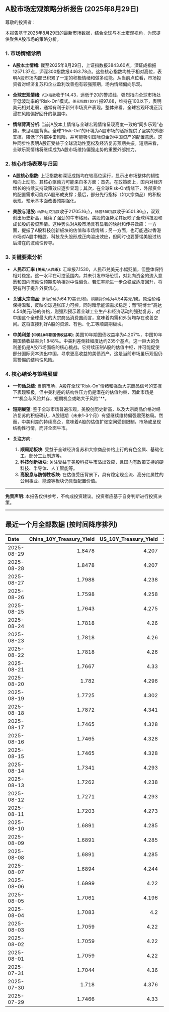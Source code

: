 ## A股市场宏观策略分析报告 (2025年8月29日)

尊敬的投资者：

本报告基于2025年8月29日的最新市场数据，结合全球与本土宏观视角，为您提供聚焦A股市场的策略分析。

### 1. 市场情绪诊断

*   **A股本土情绪**: 截至2025年8月29日，上证指数报3843.60点，深证成指报12571.37点，沪深300指数报4463.78点。这些核心指数均处于相对高位，表明A股市场内部已积累了一定的积极情绪和做多动能。从当前点位看，市场投资者对经济复苏和企业盈利改善抱有较强预期，场内情绪偏向乐观。

*   **全球宏观情绪**: `VIX指数`收于14.43，远低于20的警戒线，强烈指向全球市场处于低波动率的“Risk-On”模式。`美元指数(DXY)`报97.88，维持在100以下，表明美元相对走弱，通常有利于新兴市场资产表现。整体来看，全球宏观环境正沉浸在风险偏好回升的氛围中。

*   **情绪背离分析**: 当前A股本土情绪与全球宏观情绪呈现高度一致的“同步乐观”态势，未见明显背离。全球“Risk-On”的环境为A股市场的活跃提供了坚实的外部支撑，降低了外部冲击风险，并可能吸引国际资金对中国资产的配置意愿。这种同步性表明A股正受益于全球流动性宽松及经济复苏预期共振。短期来看，全球乐观情绪将继续成为A股市场维持偏强走势的重要外部推力。

### 2. 核心市场表现与归因

*   **A股核心指数**: 上证指数和深证成指均在较高位运行，显示出市场整体的韧性和向上动能。其核心驱动力可能来自多方面：首先，在政策面上，国内对经济增长的持续支持政策效应逐步显现；其次，在全球Risk-On情绪下，外部资金的配置需求可能对A股形成支撑；最后，部分先行指标（如大宗商品）的积极表现，预示基本面改善预期强化。

*   **美股与港股**: `纳斯达克指数`收于21705.16点，`标普500指数`收于6501.86点，双双创出历史新高，延续了强劲的牛市格局。美股的强势尤其反映了全球科技股和成长股的投资热情。这种势头对A股市场具有显著的映射和传导效应：一方面，提振了A股科技创新板块的估值和市场情绪；另一方面，也可能通过香港市场对A股中概股、科技龙头股形成正向溢出效应，但同时也要警惕美股过热后潜在的波动性传导。

### 3. 关键要素分析

*   **人民币汇率 (`美元/人民币`)**: 汇率报7.1530，人民币兑美元小幅贬值，但整体保持相对稳定。这一水平在可控范围内，并未引发市场恐慌，对北向资金的流入意愿和国内流动性预期影响相对中性偏负。若汇率能进一步企稳或适度回升，将更有利于提升外资信心。

*   **关键大宗商品**: `原油价格`为64.19美元/桶，`铜期货价格`为4.54美元/磅。原油价格保持温和，反映全球通胀压力可控，同时暗示能源需求稳定；而“铜博士”高达4.54美元/磅的价格，则强烈预示着全球工业生产和经济活动的强劲复苏，对中国这个全球最大的大宗商品消费国而言，意味着内需和外贸均存在改善空间。这将直接利好A股的资源、有色、化工等顺周期板块。

*   **中美利差 (`中美10年期国债收益率`)**: 美国10年期国债收益率为4.207%，中国10年期国债收益率为1.848%。中美利差倒挂幅度达约235个基点，这一巨大的负利差仍是A股市场面临的核心挑战。它持续压制A股的估值中枢，并可能促使部分国际资本流出中国，寻求更高收益的美债资产。这是当前市场虽乐观但仍需警惕的结构性风险。

### 4. 核心结论与策略展望

*   **一句话总结**: 当前市场，A股在全球“Risk-On”情绪和强劲大宗商品信号的支撑下表现积极，但中美利差的结构性压力仍是潜在的估值约束，因此市场是**“机会与风险并存，短期机会或略大于风险”**。

*   **短期展望**: 鉴于全球市场普遍乐观，美股创历史新高，以及大宗商品价格对经济复苏的积极确认，A股短期（未来1-3个月）有望继续维持偏强震荡格局。然而，中美利差的持续高企，意味着A股的估值扩张空间受到限制，市场或呈现结构性行情，而非全面牛市。

*   **关注方向**:
    1.  **顺周期板块**: 受益于全球经济复苏和大宗商品价格上行的有色金属、基础化工、部分工业制造等。
    2.  **科技创新板块**: 关注受益于美股科技牛市溢出效应，且国内有政策支持的硬科技、半导体、人工智能等。
    3.  **高股息与防御性板块**: 在估值受压背景下，具有稳定现金流、高分红属性的公用事业、能源等板块仍具备配置价值。

---
**免责声明**: 本报告仅供参考，不构成投资建议。投资者应基于自身判断进行投资决策。

---

## 最近一个月全部数据 (按时间降序排列)

| Date       |   China_10Y_Treasury_Yield |   US_10Y_Treasury_Yield |   Shanghai_Composite_Index |   CSI_300_Index |   Shenzhen_Component_Index |   GOLD_spot_price |   OIL_price |   ALUMINUM_future |   BTC_price |   USD_CNY_exchange_rate |   Commodity_Index_ETF |   US_Dollar_Index |   ETH_price |   LEAN_HOGS_future |   COPPER_future |   High_Yield_Bond_ETF |   LIVE_CATTLE_future |   GOLD_near_month_future |   NATURAL_GAS_future |   PLATINUM_future |   SILVER_future |   Long_Term_Treasury_ETF |   CORN_future |   SOYBEANS_future |   WHEAT_future |   SP500_close |   NASDAQ_close |   VIX_close |   GOLD_basis_spot_vs_near |
|:-----------|---------------------------:|------------------------:|---------------------------:|----------------:|---------------------------:|------------------:|------------:|------------------:|------------:|------------------------:|----------------------:|------------------:|------------:|-------------------:|----------------:|----------------------:|---------------------:|-------------------------:|---------------------:|------------------:|----------------:|-------------------------:|--------------:|------------------:|---------------:|--------------:|---------------:|------------:|--------------------------:|
| 2025-08-29 |                     1.8478 |                   4.207 |                    3843.6  |         4463.78 |                    12571.4 |            3476.2 |       64.19 |           2531.5  |      112394 |                  7.153  |                 22.18 |            97.881 |     4507.16 |             94.275 |          4.5445 |               81.01   |              237.075 |                   3476.1 |                2.982 |            1362.5 |          39.65  |                  87.22   |        411.75 |           1050.5  |         530.5  |       6501.86 |        21705.2 |       14.43 |                 0.0998535 |
| 2025-08-28 |                     1.8478 |                   4.207 |                    3843.6  |         4463.78 |                    12571.4 |            3476.2 |       64.19 |           2531.5  |      111222 |                  7.153  |                 22.18 |            97.881 |     4503.39 |             94.275 |          4.5445 |               81.01   |              237.075 |                   3476.1 |                2.982 |            1362.5 |          39.65  |                  87.22   |        411.75 |           1050.5  |         530.5  |       6501.86 |        21705.2 |       14.43 |                 0.0998535 |
| 2025-08-27 |                     1.7988 |                   4.238 |                    3800.35 |         4386.13 |                    12295.1 |            3404.6 |       64.15 |           2506    |      111222 |                  7.152  |                 22.04 |            98.23  |     4503.39 |             93.9   |          4.4145 |               80.97   |              243.25  |                   3404.6 |                2.867 |            1341.4 |          38.689 |                  86.65   |        382.5  |           1027.25 |         502.25 |       6481.4  |        21590.1 |       14.85 |                 0         |
| 2025-08-26 |                     1.7598 |                   4.258 |                    3868.38 |         4452.59 |                    12473.2 |            3388.6 |       63.25 |           2541.25 |      111803 |                  7.151  |                 22.02 |            98.23  |     4600.43 |             93.425 |          4.4505 |               80.87   |              242.5   |                   3388.6 |                2.717 |            1342.4 |          38.582 |                  86.75   |        387.5  |           1028.75 |         509.5  |       6465.94 |        21544.3 |       14.62 |                 0         |
| 2025-08-25 |                     1.7643 |                   4.275 |                    3883.56 |         4469.22 |                    12441.1 |            3373.8 |       64.8  |           2527    |      110124 |                  7.1675 |                 22.19 |            98.43  |     4372.99 |             91.4   |          4.4665 |               80.69   |              240.225 |                   3373.8 |                2.696 |            1331.6 |          38.677 |                  86.8    |        389.25 |           1025.5  |         506.75 |       6439.32 |        21449.3 |       14.79 |                 0         |
| 2025-08-24 |                     1.7818 |                   4.26  |                    3825.76 |         4378    |                    12166.1 |            3374.4 |       63.66 |           2505.25 |      113458 |                  7.1799 |                 22.08 |            97.72  |     4779.65 |             91.2   |          4.4475 |               80.85   |              239.95  |                   3374.4 |                2.698 |            1355.4 |          39.003 |                  87.05   |        388.25 |           1036.5  |         504.75 |       6466.91 |        21496.5 |       14.22 |                 0         |
| 2025-08-23 |                     1.7818 |                   4.26  |                    3825.76 |         4378    |                    12166.1 |            3374.4 |       63.66 |           2505.25 |      115374 |                  7.1799 |                 22.08 |            97.72  |     4776.09 |             91.2   |          4.4475 |               80.85   |              239.95  |                   3374.4 |                2.698 |            1355.4 |          39.003 |                  87.05   |        388.25 |           1036.5  |         504.75 |       6466.91 |        21496.5 |       14.22 |                 0         |
| 2025-08-22 |                     1.7818 |                   4.26  |                    3825.76 |         4378    |                    12166.1 |            3374.4 |       63.66 |           2505.25 |      116874 |                  7.1799 |                 22.08 |            97.72  |     4831.35 |             91.2   |          4.4475 |               80.85   |              239.95  |                   3374.4 |                2.698 |            1355.4 |          39.003 |                  87.05   |        388.25 |           1036.5  |         504.75 |       6466.91 |        21496.5 |       14.22 |                 0         |
| 2025-08-21 |                     1.7667 |                   4.33  |                    3771.1  |         4288.07 |                    11919.8 |            3336.9 |       63.52 |           2484.5  |      112419 |                  7.1757 |                 21.99 |            98.62  |     4223.21 |             89.925 |          4.4315 |               80.2    |              238.65  |                   3336.9 |                2.826 |            1351.2 |          38.027 |                  86.41   |        387.25 |           1034.5  |         507    |       6370.17 |        21100.3 |       16.6  |                 0         |
| 2025-08-20 |                     1.782  |                   4.296 |                    3766.21 |         4271.4  |                    11926.7 |            3343.4 |       63.21 |           2459.75 |      114275 |                  7.1819 |                 21.86 |            98.22  |     4334.5  |             89.95  |          4.426  |               80.35   |              238.525 |                   3343.4 |                2.752 |            1334   |          37.705 |                  86.84   |        380    |           1015    |         505.5  |       6395.78 |        21172.9 |       15.69 |                 0         |
| 2025-08-19 |                     1.7725 |                   4.302 |                    3727.29 |         4223.37 |                    11821.6 |            3313.4 |       62.35 |           2428    |      112831 |                  7.1846 |                 21.62 |            98.27  |     4073.46 |             90.15  |          4.409  |               80.38   |              236.325 |                   3313.4 |                2.766 |            1302.3 |          37.261 |                  86.65   |        379.5  |           1013    |         498.5  |       6411.37 |        21314.9 |       15.57 |                 0         |
| 2025-08-18 |                     1.7872 |                   4.341 |                    3728.03 |         4239.41 |                    11835.6 |            3331.7 |       63.42 |           2458.5  |      116252 |                  7.1817 |                 21.79 |            98.17  |     4312.5  |             90.125 |          4.457  |               80.4    |              236.725 |                   3331.7 |                2.89  |            1326.4 |          37.951 |                  86.15   |        383    |           1020.75 |         502.75 |       6449.15 |        21629.8 |       14.99 |                 0         |
| 2025-08-17 |                     1.7465 |                   4.328 |                    3696.77 |         4202.35 |                    11634.7 |            3336   |       62.8  |           2480.75 |      117453 |                  7.1795 |                 21.77 |            97.85  |     4473.27 |             90.1   |          4.478  |               80.46   |              236.25  |                   3336   |                2.916 |            1334.3 |          37.894 |                  86.4    |        383.75 |           1022.25 |         506.5  |       6449.8  |        21623   |       15.09 |                 0         |
| 2025-08-16 |                     1.7465 |                   4.328 |                    3696.77 |         4202.35 |                    11634.7 |            3336   |       62.8  |           2480.75 |      117491 |                  7.1795 |                 21.77 |            97.85  |     4426.18 |             90.1   |          4.478  |               80.46   |              236.25  |                   3336   |                2.916 |            1334.3 |          37.894 |                  86.4    |        383.75 |           1022.25 |         506.5  |       6449.8  |        21623   |       15.09 |                 0         |
| 2025-08-15 |                     1.7465 |                   4.328 |                    3696.77 |         4202.35 |                    11634.7 |            3336   |       62.8  |           2480.75 |      117398 |                  7.1795 |                 21.77 |            97.85  |     4439.99 |             90.1   |          4.478  |               80.46   |              236.25  |                   3336   |                2.916 |            1334.3 |          37.894 |                  86.4    |        383.75 |           1022.25 |         506.5  |       6449.8  |        21623   |       15.09 |                 0         |
| 2025-08-14 |                     1.7341 |                   4.293 |                    3666.44 |         4173.31 |                    11451.4 |            3335.2 |       63.96 |           2501.5  |      118360 |                  7.1743 |                 21.84 |            98.25  |     4548.17 |            109.65  |          4.4645 |               80.4    |              233.35  |                   3335.2 |                2.841 |            1350.3 |          37.982 |                  87.02   |        375    |           1008.5  |         503.5  |       6468.54 |        21710.7 |       14.83 |                 0         |
| 2025-08-13 |                     1.7262 |                   4.238 |                    3683.47 |         4176.58 |                    11551.4 |            3358.7 |       62.65 |           2510.5  |      123344 |                  7.1785 |                 21.75 |            97.84  |     4756.28 |            109.625 |          4.482  |               80.61   |              235.55  |                   3358.7 |                2.828 |            1331.5 |          38.499 |                  87.67   |        374    |           1023.5  |         507.25 |       6466.58 |        21713.1 |       14.49 |                 0         |
| 2025-08-12 |                     1.7271 |                   4.293 |                    3665.92 |         4143.83 |                    11351.6 |            3348.9 |       63.17 |           2507.75 |      120173 |                  7.1877 |                 21.78 |            98.1   |     4590.92 |            109.55  |          4.5085 |               80.4    |              235.825 |                   3348.9 |                2.808 |            1341.9 |          37.899 |                  86.95   |        371.5  |           1011.75 |         505    |       6445.76 |        21681.9 |       14.73 |                 0         |
| 2025-08-11 |                     1.7203 |                   4.273 |                    3647.55 |         4122.51 |                    11291.4 |            3353.1 |       63.96 |           2469.5  |      118731 |                  7.181  |                 21.87 |            98.52  |     4226.97 |            109.675 |          4.4235 |               80.22   |              233.075 |                   3353.1 |                2.954 |            1329.9 |          37.662 |                  87.39   |        385    |            989.5  |         515    |       6373.45 |        21385.4 |       16.25 |                 0         |
| 2025-08-10 |                     1.6891 |                   4.285 |                    3635.13 |         4104.97 |                    11128.7 |            3439.1 |       63.88 |           2501.75 |      119307 |                  7.181  |                 21.84 |            98.18  |     4254.22 |            108.9   |          4.4555 |               80.22   |              232.55  |                   3439.1 |                2.99  |            1325.6 |          38.417 |                  87.29   |        382.75 |            966.75 |         514.5  |       6389.45 |        21450   |       15.15 |                 0         |
| 2025-08-09 |                     1.6891 |                   4.285 |                    3635.13 |         4104.97 |                    11128.7 |            3439.1 |       63.88 |           2501.75 |      116500 |                  7.181  |                 21.84 |            98.18  |     4263.6  |            108.9   |          4.4555 |               80.22   |              232.55  |                   3439.1 |                2.99  |            1325.6 |          38.417 |                  87.29   |        382.75 |            966.75 |         514.5  |       6389.45 |        21450   |       15.15 |                 0         |
| 2025-08-08 |                     1.6891 |                   4.285 |                    3635.13 |         4104.97 |                    11128.7 |            3439.1 |       63.88 |           2501.75 |      116689 |                  7.181  |                 21.84 |            98.18  |     4009.85 |            108.9   |          4.4555 |               80.22   |              232.55  |                   3439.1 |                2.99  |            1325.6 |          38.417 |                  87.29   |        382.75 |            966.75 |         514.5  |       6389.45 |        21450   |       15.15 |                 0         |
| 2025-08-07 |                     1.6894 |                   4.244 |                    3639.67 |         4114.67 |                    11157.9 |            3400.3 |       63.88 |           2500    |      117497 |                  7.1828 |                 21.84 |            98.4   |     3914.33 |            108.775 |          4.3785 |               80.21   |              238.75  |                   3400.3 |                3.067 |            1339.9 |          38.158 |                  87.67   |        384.5  |            971.75 |         518.25 |       6340    |        21242.7 |       16.57 |                 0         |
| 2025-08-06 |                     1.6999 |                   4.22  |                    3634    |         4113.48 |                    11177.8 |            3380   |       64.35 |           2483.25 |      115028 |                  7.1834 |                 21.77 |            98.18  |     3683.92 |            108.875 |          4.391  |               80.29   |              236.3   |                   3380   |                3.077 |            1326   |          37.766 |                  87.82   |        379.75 |            961.5  |         508.5  |       6345.06 |        21169.4 |       16.77 |                 0         |
| 2025-08-05 |                     1.7061 |                   4.196 |                    3617.6  |         4103.45 |                    11107   |            3381.9 |       65.16 |           2432.75 |      114141 |                  7.178  |                 21.82 |            98.78  |     3611.9  |            108.775 |          4.364  |               80.21   |              234.275 |                   3381.9 |                3.01  |            1317.2 |          37.687 |                  88.33   |        381.5  |            969    |         508.25 |       6299.19 |        20916.6 |       17.85 |                 0         |
| 2025-08-04 |                     1.7083 |                   4.2   |                    3583.31 |         4070.7  |                    11041.6 |            3374.4 |       66.29 |           2427    |      115072 |                  7.2116 |                 22.01 |            98.78  |     3718.99 |            108.175 |          4.415  |               80.25   |              230.9   |                   3374.4 |                2.932 |            1326.4 |          37.192 |                  88.06   |        387    |            969    |         516.75 |       6329.94 |        21053.6 |       17.52 |                 0         |
| 2025-08-03 |                     1.7059 |                   4.22  |                    3559.95 |         4054.93 |                    10991.3 |            3347.7 |       67.33 |           2432    |      114218 |                  7.2002 |                 22.09 |            98.69  |     3497.38 |            107.35  |          4.4125 |               79.98   |              230.125 |                   3347.7 |                3.083 |            1304   |          36.787 |                  87.82   |        389.5  |            961.75 |         516.75 |       6238.01 |        20650.1 |       20.38 |                 0         |
| 2025-08-02 |                     1.7059 |                   4.22  |                    3559.95 |         4054.93 |                    10991.3 |            3347.7 |       67.33 |           2432    |      112527 |                  7.2002 |                 22.09 |            98.69  |     3392.74 |            107.35  |          4.4125 |               79.98   |              230.125 |                   3347.7 |                3.083 |            1304   |          36.787 |                  87.82   |        389.5  |            961.75 |         516.75 |       6238.01 |        20650.1 |       20.38 |                 0         |
| 2025-08-01 |                     1.7059 |                   4.22  |                    3559.95 |         4054.93 |                    10991.3 |            3347.7 |       67.33 |           2432    |      113320 |                  7.2002 |                 22.09 |            98.69  |     3488.37 |            107.35  |          4.4125 |               79.98   |              230.125 |                   3347.7 |                3.083 |            1304   |          36.787 |                  87.82   |        389.5  |            961.75 |         516.75 |       6238.01 |        20650.1 |       20.38 |                 0         |
| 2025-07-31 |                     1.7044 |                   4.36  |                    3573.21 |         4075.59 |                    11009.8 |            3293.2 |       69.26 |           2446.75 |      115758 |                  7.1764 |                 22.45 |           100.03  |     3696.71 |            107.125 |          4.3305 |               79.976  |              227.775 |                   3293.2 |                3.106 |            1286.4 |          36.552 |                  86.589  |        394    |            961.75 |         523.25 |       6339.39 |        21122.4 |       16.72 |                 0         |
| 2025-07-30 |                     1.718  |                   4.376 |                    3615.72 |         4151.24 |                    11203   |            3295.8 |       70    |           2502.5  |      117831 |                  7.1764 |                 22.64 |            99.94  |     3808.2  |            107.025 |          5.57   |               79.9263 |              233.075 |                   3295.8 |                3.045 |            1360.7 |          37.566 |                  86.5392 |        391.75 |            967.75 |         523.75 |       6362.9  |        21129.7 |       15.48 |                 0         |
| 2025-07-29 |                     1.7466 |                   4.33  |                    3609.71 |         4152.02 |                    11289.4 |            3323.4 |       69.21 |           2507    |      117922 |                  7.1778 |                 22.69 |            98.91  |     3793.45 |            107.25  |          5.6035 |               80.0954 |              229.725 |                   3324   |                3.081 |            1404   |          38.084 |                  86.9875 |        389.25 |            981.75 |         529.75 |       6370.86 |        21098.3 |       15.98 |                -0.600098  |